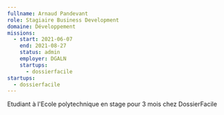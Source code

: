 ```yaml
---
fullname: Arnaud Pandevant
role: Stagiaire Business Development
domaine: Développement
missions:
  - start: 2021-06-07
    end: 2021-08-27
    status: admin
    employer: DGALN
    startups:
      - dossierfacile
startups:
  - dossierfacile
---
```


Etudiant à l'Ecole polytechnique en stage pour 3 mois chez DossierFacile
